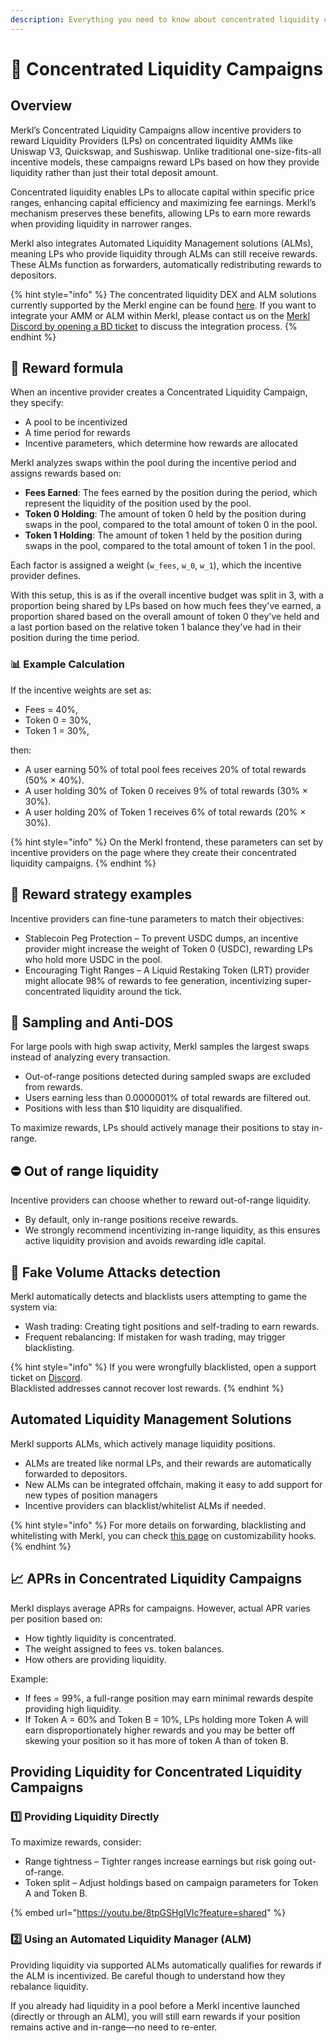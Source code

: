 ```yaml
---
description: Everything you need to know about concentrated liquidity campaigns on Merkl
---
```


# 🦄 Concentrated Liquidity Campaigns

## Overview

Merkl’s Concentrated Liquidity Campaigns allow incentive providers to reward Liquidity Providers (LPs) on concentrated liquidity AMMs like Uniswap V3, Quickswap, and Sushiswap. Unlike traditional one-size-fits-all incentive models, these campaigns reward LPs based on how they provide liquidity rather than just their total deposit amount.

Concentrated liquidity enables LPs to allocate capital within specific price ranges, enhancing capital efficiency and maximizing fee earnings. Merkl’s mechanism preserves these benefits, allowing LPs to earn more rewards when providing liquidity in narrower ranges.

Merkl also integrates Automated Liquidity Management solutions (ALMs), meaning LPs who provide liquidity through ALMs can still receive rewards. These ALMs function as forwarders, automatically redistributing rewards to depositors.

{% hint style="info" %}
The concentrated liquidity DEX and ALM solutions currently supported by the Merkl engine can be found [here](https://app.merkl.xyz/integrations). If you want to integrate your AMM or ALM within Merkl, please contact us on the [Merkl Discord by opening a BD ticket](https://www.google.com/url?q=https://discord.gg/jnYfrGxDbe\&sa=D\&source=docs\&ust=1714726869927696\&usg=AOvVaw1loOKjqz9IGEdpNjWsvrmD) to discuss the integration process.
{% endhint %}

## 🔢 Reward formula

When an incentive provider creates a Concentrated Liquidity Campaign, they specify:

* A pool to be incentivized
* A time period for rewards
* Incentive parameters, which determine how rewards are allocated

Merkl analyzes swaps within the pool during the incentive period and assigns rewards based on:

* **Fees Earned**: The fees earned by the position during the period, which represent the liquidity of the position used by the pool.
* **Token 0 Holding**: The amount of token 0 held by the position during swaps in the pool, compared to the total amount of token 0 in the pool.
* **Token 1 Holding**: The amount of token 1 held by the position during swaps in the pool, compared to the total amount of token 1 in the pool.

Each factor is assigned a weight (`w_fees`, `w_0`, `w_1`), which the incentive provider defines.

With this setup, this is as if the overall incentive budget was split in 3, with a proportion being shared by LPs based on how much fees they've earned, a proportion shared based on the overall amount of token 0 they've held and a last portion based on the relative token 1 balance they've had in their position during the time period.

### 📊 Example Calculation

If the incentive weights are set as:

* Fees = 40%,
* Token 0 = 30%,
* Token 1 = 30%,

then:

* A user earning 50% of total pool fees receives 20% of total rewards (50% × 40%).
* A user holding 30% of Token 0 receives 9% of total rewards (30% × 30%).
* A user holding 20% of Token 1 receives 6% of total rewards (20% × 30%).

{% hint style="info" %}
On the Merkl frontend, these parameters can set by incentive providers on the page where they create their concentrated liquidity campaigns.
{% endhint %}

## 🎯 Reward strategy examples

Incentive providers can fine-tune parameters to match their objectives:

* Stablecoin Peg Protection – To prevent USDC dumps, an incentive provider might increase the weight of Token 0 (USDC), rewarding LPs who hold more USDC in the pool.
* Encouraging Tight Ranges – A Liquid Restaking Token (LRT) provider might allocate 98% of rewards to fee generation, incentivizing super-concentrated liquidity around the tick.

## 🚀 Sampling and Anti-DOS

For large pools with high swap activity, Merkl samples the largest swaps instead of analyzing every transaction.

* Out-of-range positions detected during sampled swaps are excluded from rewards.
* Users earning less than 0.0000001% of total rewards are filtered out.
* Positions with less than $10 liquidity are disqualified.

To maximize rewards, LPs should actively manage their positions to stay in-range.

## ⛔ Out of range liquidity

Incentive providers can choose whether to reward out-of-range liquidity.

* By default, only in-range positions receive rewards.
* We strongly recommend incentivizing in-range liquidity, as this ensures active liquidity provision and avoids rewarding idle capital.

## 🔎 Fake Volume Attacks detection

Merkl automatically detects and blacklists users attempting to game the system via:

* Wash trading: Creating tight positions and self-trading to earn rewards.
* Frequent rebalancing: If mistaken for wash trading, may trigger blacklisting.

{% hint style="info" %}
If you were wrongfully blacklisted, open a support ticket on [Discord](https://discord.gg/tZPwmgqH).\
Blacklisted addresses cannot recover lost rewards.
{% endhint %}

## Automated Liquidity Management Solutions

Merkl supports ALMs, which actively manage liquidity positions.

* ALMs are treated like normal LPs, and their rewards are automatically forwarded to depositors.
* New ALMs can be integrated offchain, making it easy to add support for new types of position managers
* Incentive providers can blacklist/whitelist ALMs if needed.

{% hint style="info" %}
For more details on forwarding, blacklisting and whitelisting with Merkl, you can check [this page](../hooks.md) on customizability hooks.
{% endhint %}

## 📈 APRs in Concentrated Liquidity Campaigns

Merkl displays average APRs for campaigns. However, actual APR varies per position based on:

* How tightly liquidity is concentrated.
* The weight assigned to fees vs. token balances.
* How others are providing liquidity.

Example:

* If fees = 99%, a full-range position may earn minimal rewards despite providing high liquidity.
* If Token A = 60% and Token B = 10%, LPs holding more Token A will earn disproportionately higher rewards and you may be better off skewing your position so it has more of token A than of token B.

## Providing Liquidity for Concentrated Liquidity Campaigns

### 1️⃣ Providing Liquidity Directly

To maximize rewards, consider:

* Range tightness – Tighter ranges increase earnings but risk going out-of-range.
* Token split – Adjust holdings based on campaign parameters for Token A and Token B.

{% embed url="https://youtu.be/8tpGSHglVlc?feature=shared" %}

### 2️⃣ Using an Automated Liquidity Manager (ALM)

Providing liquidity via supported ALMs automatically qualifies for rewards if the ALM is incentivized. Be careful though to understand how they rebalance liquidity.

If you already had liquidity in a pool before a Merkl incentive launched (directly or through an ALM), you will still earn rewards if your position remains active and in-range—no need to re-enter.
